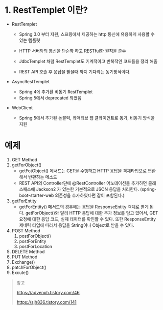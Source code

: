 # 1. RestTemplet 이란?

- RestTemplet

  - Spring 3.0 부터 지원, 스프링에서 제공하는 http 통신에 유용하게 사용할 수 있는 템플릿

  - HTTP 서버와의 통신을 단순화 하고 RESTful한 원칙을 준수

  - JdbcTemplet 처럼 RestTemplet도 기계적이고 반복적인 코드들을 정리 해줌

  - REST API 호출 후 응답을 받을때 까지 기다리는 동기방식이다.

- AsyncRestTemplet
  - Spring 4에 추가된 비동기 RestTemplet 
  - Spring 5에서 deprecated 되었음



- WebClient
  - Spring 5에서 추가된 논블럭, 리액티브 웹 클라이언트로 동기, 비동기 방식을 지원





# 예제

1.  GET Method
   1. getForObject()
      + getFotObject() 메서드는 GET을 수행하고 HTTP 응답을 객체타입으로 변환해서 반환하는 메소드
      + REST API의 Controller단에 @RestController 어노테이션을 추가하면 클래스패스에 Jackson2 가 있는한 기본적으로 JSON 응답을 처리한다. (spring-boot-starter-web 의존성을 추가하였다면 같이 포함된다.)
   2. getForEntity
      + getForEntity() 메서드의 경우에는 응답을 ResponseEntity 객체로 받게 된다. getForObject()와 달리 HTTP 응답에 대한 추가 정보를 담고 있어서, GET 요청에 대한 응답 코드, 실제 데이터를 확인할 수 있다. 또한 ResponseEntity<T> 제네릭 타입에 따라서 응답을 String이나 Object로 받을 수 있다. 
2. POST Method
   1. postForObject()
   2. postForEntity
   3. postForLocation
3. DELETE Method
4. PUT Method
5. Exchange()
6. patchForObject()
7. Excute()



> 참고 
>
> https://advenoh.tistory.com/46
>
> https://sjh836.tistory.com/141